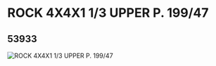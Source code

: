 # ROCK 4X4X1 1/3 UPPER P. 199/47
## 53933
![ROCK 4X4X1 1/3 UPPER P. 199/47](https://lc-www-live-s.legocdn.com/media/bricks/5/2/4285879.jpg)